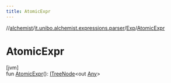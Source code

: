 ```yaml
---
title: AtomicExpr
---
```

//[alchemist](../../../index.html)/[it.unibo.alchemist.expressions.parser](../index.html)/[Exp](index.html)/[AtomicExpr](-atomic-expr.html)



# AtomicExpr



[jvm]\
fun [AtomicExpr](-atomic-expr.html)(): [ITreeNode](../../it.unibo.alchemist.expressions.interfaces/-i-tree-node/index.html)<out [Any](https://kotlinlang.org/api/latest/jvm/stdlib/kotlin/-any/index.html)>





